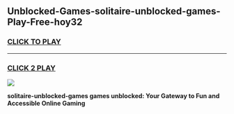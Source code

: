 
## Unblocked-Games-solitaire-unblocked-games-Play-Free-hoy32
<h3>
<a href="https://premium76.site?title=solitaire-unblocked-games&ref=21A">CLICK TO PLAY</a></h3>
<hr>

<h3>
<a href="https://premium76.site?title=solitaire-unblocked-games&ref=21A">CLICK 2 PLAY</a>
  
</h3>

<a href="https://premium76.site?title=solitaire-unblocked-games&ref=21A"><img src="https://clearcache.store/games.png"></a>


**solitaire-unblocked-games games unblocked: Your Gateway to Fun and Accessible Online Gaming**
